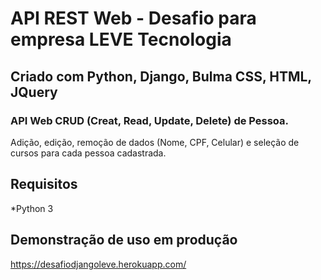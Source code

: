 # API REST Web - Desafio para empresa LEVE Tecnologia

## Criado com Python, Django, Bulma CSS, HTML, JQuery

### API Web CRUD (Creat, Read, Update, Delete) de Pessoa. 
Adição, edição, remoção de dados (Nome, CPF, Celular) e seleção de cursos para cada pessoa cadastrada.

## Requisitos
*Python 3

## Demonstração de uso em produção
https://desafiodjangoleve.herokuapp.com/
